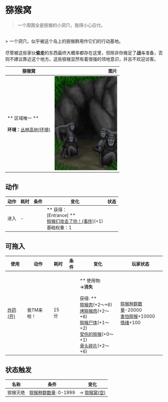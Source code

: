 # 猕猴窝  
> 一个周围全是猕猴的小洞穴，我得小心应付。  
<br>  
> 一个洞穴，似乎被这个岛上的猕猴群用作它们的行动基地。<br><br>尽管被这些家伙<b>偷走</b>的东西最终大概率都存在这里，但除非你做足了<b>战斗</b>准备，否则不建议靠近这个地方。这些猕猴显然有着很强的领地意识，并且不欢迎访客。  
  
  猕猴窝  |   图片   
 ----  |  ----:   
 ** 区域唯一 **<br><br>**环境：**[丛林高地(环境)](Env_JungleHighlands.md)  |  <img decoding="async" src="Sprite/MacaqueDen.png" href="a.md" style="max-width:300px;max-height:300px;">   
  
## 动作  
动作  |  耗时  |  条件  |  变化  |  状态  
----  |  ----  |  ----  |  ----  |  ----  
进入<br>  |  -  |    |  ** 获得： **<br>** [Entrance]  **<br>  [猕猴们攻击了你！(事件)](Event_MacaqueDenFight.md)(+1)<br>基础权重：1  |    
## 可拖入  
使用  |  动作  |  耗时  |  条件  |  变化  |  玩家状态  
----  |  ----  |  ----  |  ----  |  ----  |  ----  
[炸药(开)](DynamiteOn.md)  |  我TM来啦！<br>  |  15分  |    |  <br>** 使用物: **<br>→消失<br><br>** 获得: **<br>  [猕猴肉](MacaqueMeat.md)(+2～+6)<br>  [烤猕猴肉](MacaqueMeatCooked.md)(+2～+6)<br>  [猕猴尸体](MacaqueCarcass.md)(+1～+2)<br>  [受伤的猕猴](MacaqueWounded.md)(+0～+1)<br>  [骨头碎片](BoneSplinters.md)(+2～+6)<br>  |  [猕猴种群数量](Pop_Macaque.md)-20000<br>[害怕猕猴](MacaqueFear.md)+10000<br>[情绪](Morale.md)+100  
## 状态触发  
名称  |  条件  |  变化  
----  |  ----  |  ----  
猕猴灭绝  |  [猕猴种群数量](Pop_Macaque.md): 0-1999  |  → [猕猴窝(空)](MacaqueDenEntranceClear.md)  


<script>document.title="猕猴窝 - 卡牌生存百科 Card Survival Wiki";</script>